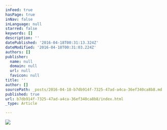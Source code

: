 ```yaml
---
inFeed: true
hasPage: true
inNav: false
inLanguage: null
starred: false
keywords: []
description: ''
datePublished: '2016-04-18T00:31:13.324Z'
dateModified: '2016-04-18T00:31:03.224Z'
authors: []
publisher:
  name: null
  domain: null
  url: null
  favicon: null
title: ''
author: []
sourcePath: _posts/2016-04-18-b7db914f-7325-47ad-a4ca-36ef340ca8b8.md
published: true
url: b7db914f-7325-47ad-a4ca-36ef340ca8b8/index.html
_type: Article

---
```

![](https://the-grid-user-content.s3-us-west-2.amazonaws.com/f6a4ad9f-e392-45e2-b24c-7971994f387b.jpg)
